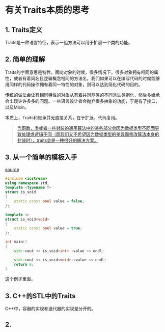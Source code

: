 有关Traits本质的思考
===

## 1. Traits定义

Traits是一种语言特征，表示一组方法可以用于扩展一个类的功能。

## 2. 简单的理解

Traits的字面意思是特性。面向对象的时候，很多情况下，很多对象拥有相同的属性，或者有着同名且逻辑概念相同的方法名。我们如果可以在编写代码的时候能够用同样的代码操作拥有着同一特性的对象，则可以达到简化代码的目的。

传统的做法会让有相同特性的对象从有着共同基类的不同派生类例化，然后多继承会出现许许多多的问题。一些语言设计者会抛弃很多抽象的功能，于是有了接口，以及Mixin。

本质上，Traits和继承并无直接关系，在于扩展、代码复用。

> [当函数，类或者一些封装的通用算法中的某些部分会因为数据类型不同而导致处理或逻辑不同（而我们又不希望因为数据类型的差异而修改算法本身的封装时），traits会是一种很好的解决方案。](http://blog.csdn.net/my_business/article/details/7891687)

## 3. 从一个简单的模板入手

[source](./c++/src/cpp_test1.cpp)

```C++
#include <iostream>
using namespace std;
template <typename T>
struct is_void
{
    static const bool value = false;
};

template <>
struct is_void<void>
{
    static const bool value = true;
};

int main()
{
    std::cout << is_void<int>::value << endl;

    std::cout << is_void<void>::value << endl;
    return 0;
}
```

这个例子里面，


## 3. C++的STL中的Traits

C++中，容器的实现和迭代器的实现是分开的。



## 2. 







